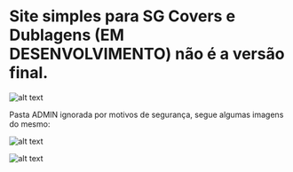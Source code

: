 # Site simples para SG Covers e Dublagens (EM DESENVOLVIMENTO) não é a versão final.

![alt text](https://cdn.discordapp.com/attachments/419548347280392193/935954979938795550/unknown.png)

Pasta ADMIN ignorada por motivos de segurança, segue algumas imagens do mesmo:

![alt text](https://cdn.discordapp.com/attachments/419548347280392193/935952597393748019/unknown.png)

![alt text](https://cdn.discordapp.com/attachments/419548347280392193/935952998293725214/unknown.png)